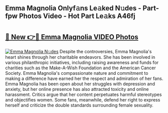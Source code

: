## Emma Magnolia Onlyf𝚊ns Le𝚊ked N𝚞des - Part-fpw Photos Video - Hot Part Le𝚊ks A46fj

# <h2><a href="http://ab13085.deff.icu/?id=Emma+Magnolia">🔗 New 👉🔴 Emma Magnolia VIDEO Photos</a></h2>

[![Emma Magnolia N𝚞des](https://i.imgur.com/rIISA9y.gif)](http://ab13085.deff.icu/?id=Emma+Magnolia)
Despite the controversies, Emma Magnolia's heart shines through her charitable endeavors. She has been involved in various philanthropic initiatives, including raising awareness and funds for charities such as the Make-A-Wish Foundation and the American Cancer Society. Emma Magnolia's compassionate nature and commitment to making a difference have earned her the respect and admiration of her fans. Emma Magnolia has been open about her struggles with depression and anxiety, but her online presence has also attracted toxicity and online harassment. Critics argue that her content perpetuates harmful stereotypes and objectifies women. Some fans, meanwhile, defend her right to express herself and criticize the double standards surrounding female sexuality.
